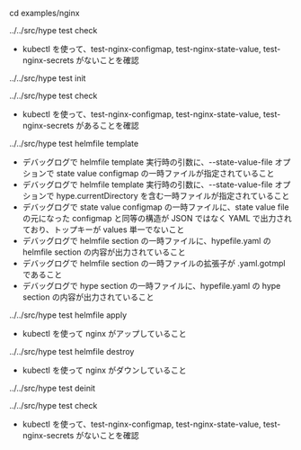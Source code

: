 cd examples/nginx

../../src/hype test check
  * kubectl を使って、test-nginx-configmap, test-nginx-state-value, test-nginx-secrets がないことを確認

../../src/hype test init

../../src/hype test check
  * kubectl を使って、test-nginx-configmap, test-nginx-state-value, test-nginx-secrets があることを確認

../../src/hype test helmfile template
  * デバッグログで helmfile template 実行時の引数に、--state-value-file オプションで state value configmap の一時ファイルが指定されていること
  * デバッグログで helmfile template 実行時の引数に、--state-value-file オプションで hype.currentDirectory を含む一時ファイルが指定されていること
  * デバッグログで state value configmap の一時ファイルに、state value file の元になった configmap と同等の構造が JSON ではなく YAML で出力されており、トップキーが values 単一でないこと
  * デバッグログで helmfile section の一時ファイルに、hypefile.yaml の helmfile section の内容が出力されていること
  * デバッグログで helmfile section の一時ファイルの拡張子が .yaml.gotmpl であること
  * デバッグログで hype section の一時ファイルに、hypefile.yaml の hype section の内容が出力されていること

../../src/hype test helmfile apply
  * kubectl を使って nginx がアップしていること

../../src/hype test helmfile destroy
  * kubectl を使って nginx がダウンしていること

../../src/hype test deinit

../../src/hype test check
  * kubectl を使って、test-nginx-configmap, test-nginx-state-value, test-nginx-secrets がないことを確認
